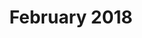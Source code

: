---
layout: post
title: "February 2018"
date_range: "22-25 Feb 2018"
venue: "Sorrento holiday house"
games:
  - "OTTD"
memories:
  - "Hugh eating flaky pastry on the toilet."
  - "Smith stumbling drunk into Toby's bedroom, passing out, and snoring so loudly Toby had to move."
  - "Hugh smashing us at OTTD by just flying planes from one side of the map to the other."
summary: "OTTD in Sorrento."
---